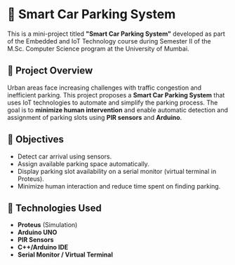# 🚗 Smart Car Parking System

This is a mini-project titled **"Smart Car Parking System"** developed as part of the Embedded and IoT Technology course during Semester II of the M.Sc. Computer Science program at the University of Mumbai.

## 📘 Project Overview

Urban areas face increasing challenges with traffic congestion and inefficient parking. This project proposes a **Smart Car Parking System** that uses IoT technologies to automate and simplify the parking process. The goal is to **minimize human intervention** and enable automatic detection and assignment of parking slots using **PIR sensors** and **Arduino**.

## 🎯 Objectives

- Detect car arrival using sensors.
- Assign available parking space automatically.
- Display parking slot availability on a serial monitor (virtual terminal in Proteus).
- Minimize human interaction and reduce time spent on finding parking.

## 🧰 Technologies Used

- **Proteus** (Simulation)
- **Arduino UNO**
- **PIR Sensors**
- **C++/Arduino IDE**
- **Serial Monitor / Virtual Terminal**
